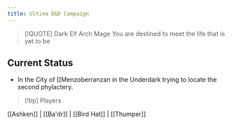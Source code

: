 ```yaml
---
title: Ultima D&D Campaign
---
```

> [!QUOTE] Dark Elf Arch Mage
> You are destined to meet the life that is yet to be

## Current Status

* In the City of [[Menzoberranzan in the Underdark trying to locate the second phylactery.

> [!tip] Players
 
 [[Ashken]]  |  [[Ba'dr]]  |  [[Bird Hat]]  |  [[Thumper]]









